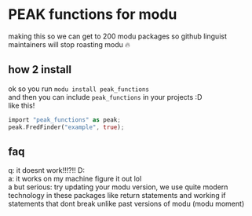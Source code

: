 # PEAK functions for modu
making this so we can get to 200 modu packages so github linguist maintainers will stop roasting modu 🔥
## how 2 install
ok so you run `modu install peak_functions`<br>
and then you can include `peak_functions` in your projects :D<br>
like this!
```rust
import "peak_functions" as peak;
peak.FredFinder("example", true);
```
## faq
q: it doesnt work!!!?!! D:<br>
a: it works on my machine figure it out lol<br>
a but serious: try updating your modu version, we use quite modern technology in these packages like return statements and working if statements that dont break unlike past versions of modu (modu moment)
